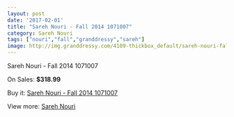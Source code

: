 ```yaml
---
layout: post
date: '2017-02-01'
title: "Sareh Nouri - Fall 2014 1071007"
category: Sareh Nouri
tags: ["nouri","fall","granddressy","sareh"]
image: http://img.granddressy.com/4109-thickbox_default/sareh-nouri-fall-2014-1071007.jpg
---
```

Sareh Nouri - Fall 2014 1071007

On Sales: **$318.99**
<a href="https://www.granddressy.com/en/sareh-nouri/3480-sareh-nouri-fall-2014-1071007.html"><amp-img layout="responsive" width="600" height="600" src="//img.granddressy.com/4109-thickbox_default/sareh-nouri-fall-2014-1071007.jpg" alt="Sareh Nouri - Fall 2014 1071007 0" /></a>

Buy it: [Sareh Nouri - Fall 2014 1071007](https://www.granddressy.com/en/sareh-nouri/3480-sareh-nouri-fall-2014-1071007.html "Sareh Nouri - Fall 2014 1071007")

View more: [Sareh Nouri](https://www.granddressy.com/en/183-sareh-nouri "Sareh Nouri")